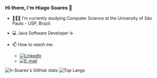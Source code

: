 ### Hi there, i'm Hiago Soares 👋

- 📖🧑‍💻 I’m currently studying Computer Science at the University of São Paulo - USP, Brazil.
- 💻 Java Software Developer ☕
- 📫 How to reach me:
  
  - [![LinkedIn](https://img.shields.io/badge/LinkedIn-0077B5?style=for-the-badge&logo=linkedin&logoColor=white)](https://www.linkedin.com/in/hiago-soares-96840a271/)
  - [![E-mail](https://img.shields.io/badge/Gmail-D14836?style=for-the-badge&logo=gmail&logoColor=white)](mailto:hiagosoares002@gmail.com)

![h-Soares's GitHub stats](https://github-readme-stats.vercel.app/api?username=h-Soares&show_icons=true&theme=radical)
![Top Langs](https://github-readme-stats.vercel.app/api/top-langs/?username=h-Soares&hide_progress=false&layout=compact&theme=radical)

